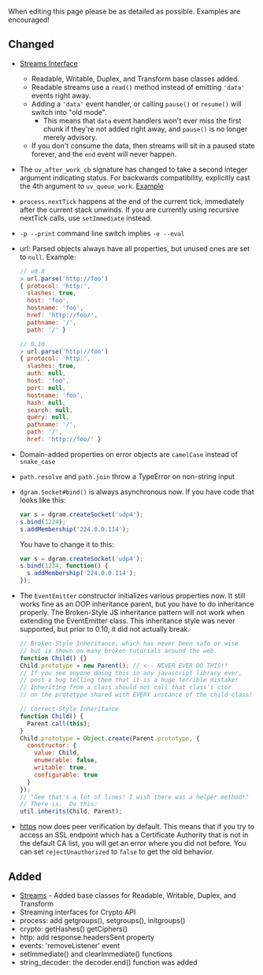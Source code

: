 When editing this page please be as detailed as possible. Examples are encouraged!

## Changed

* [Streams Interface](https://github.com/joyent/node/blob/master/doc/api/stream.markdown)
  * Readable, Writable, Duplex, and Transform base classes added.
  * Readable streams use a `read()` method instead of emitting `'data'` events right away.
  * Adding a `'data'` event handler, or calling `pause()` or `resume()` will switch into "old mode".
    * This means that `data` event handlers won't ever miss the first chunk if they're not added right away, and `pause()` is no longer merely advisory.
  * If you don't consume the data, then streams will sit in a paused state forever, and the `end` event will never happen.
* The `uv_after_work_cb` signature has changed to take a second integer argument indicating status.  For backwards compatibility, explicitly cast the 4th argument to `uv_queue_work`.  [Example](https://github.com/rbranson/node-ffi/commit/fdeff41ae8b1cca31d4707d7b61253c45181b8fa)
* `process.nextTick` happens at the end of the current tick, immediately after the current stack unwinds.  If you are currently using recursive nextTick calls, use `setImmediate` instead.
* `-p --print` command line switch implies `-e --eval`
* url: Parsed objects always have all properties, but unused ones are set to `null`.  Example:

    ``` js
    // v0.8
    > url.parse('http://foo')
    { protocol: 'http:',
      slashes: true,
      host: 'foo',
      hostname: 'foo',
      href: 'http://foo/',
      pathname: '/',
      path: '/' }
    
    // 0.10
    > url.parse('http://foo')
    { protocol: 'http:',
      slashes: true,
      auth: null,
      host: 'foo',
      port: null,
      hostname: 'foo',
      hash: null,
      search: null,
      query: null,
      pathname: '/',
      path: '/',
      href: 'http://foo/' }
    ```
* Domain-added properties on error objects are `camelCase` instead of `snake_case`
* `path.resolve` and `path.join` throw a TypeError on non-string input
* `dgram.Socket#bind()` is always asynchronous now. If you have code that looks like this:             

    ```javascript                                                                             
    var s = dgram.createSocket('udp4');
    s.bind(1234);
    s.addMembership('224.0.0.114');
    ```
                                                                                        
    You have to change it to this:                                                      
    
    ```javascript                                                                             
    var s = dgram.createSocket('udp4');
    s.bind(1234, function() {
      s.addMembership('224.0.0.114');
    });
    ```
* The `EventEmitter` constructor initializes various properties now.  It still works fine as an OOP inheritance parent, but you have to do inheritance properly.  The Broken-Style JS inheritance pattern will not work when extending the EventEmitter class.  This inheritance style was never supported, but prior to 0.10, it did not actually break.

    ```javascript
    // Broken-Style Inheritance, which has never been safe or wise
    // but is shown on many broken tutorials around the web.
    function Child() {}
    Child.prototype = new Parent(); // <-- NEVER EVER DO THIS!!
    // If you see anyone doing this in any javascript library ever,
    // post a bug telling them that it is a huge terrible mistake!
    // Inheriting from a class should not call that class's ctor
    // on the prototype shared with EVERY instance of the child class!

    // Correct-Style Inheritance
    function Child() {
      Parent.call(this);
    }
    Child.prototype = Object.create(Parent.prototype, {
      constructor: {
        value: Child,
        enumerable: false,
        writable: true,
        configurable: true
      }
    });
    // "Gee that's a lot of lines! I wish there was a helper method!"
    // There is.  Do this:
    util.inherits(Child, Parent);
    ```
* [https](http://nodejs.org/docs/latest/api/https.html) now does peer verification by default. This means that if you try to access an SSL endpoint which has a Certificate Authority that is not in the default CA list, you will get an error where you did not before. You can set `rejectUnauthorized` to `false` to get the old behavior.

## Added

* [Streams](https://github.com/joyent/node/blob/master/doc/api/stream.markdown) - Added base classes for Readable, Writable, Duplex, and Transform
* Streaming interfaces for Crypto API
* process: add getgroups(), setgroups(), initgroups()
* crypto: getHashes() getCiphers()
* http: add response.headersSent property
* events: 'removeListener' event
* setImmediate() and clearImmediate() functions
* string_decoder: the decoder.end() function was added